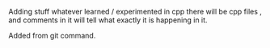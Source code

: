 Adding stuff whatever learned / experimented in cpp 
there will be cpp files , and comments in it will tell what exactly it is happening in it. 

Added from git command.
